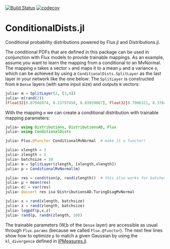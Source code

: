 [![Build Status](https://travis-ci.com/aicenter/ConditionalDists.jl.svg?branch=master)](https://travis-ci.com/aicenter/ConditionalDists.jl)
[![codecov](https://codecov.io/gh/aicenter/ConditionalDists.jl/branch/master/graph/badge.svg)](https://codecov.io/gh/aicenter/ConditionalDists.jl)

# ConditionalDists.jl

Conditional probability distributions powered by Flux.jl and Distributions.jl.

The conditional PDFs that are defined in this package can be used in
conjunction with Flux models to provide trainable mappings. As an example,
assume you want to learn the mapping from a conditional to an MvNormal.  The
mapping `m` takes a vector `x` and maps it to a mean `μ` and a variance `σ`,
which can be achieved by using a `ConditionalDists.SplitLayer` as the last
layer in your network like the one below: The `SplitLayer` is constructed from
`N` `Dense` layers (with same input size) and outputs `N` vectors:
```julia
julia> m = SplitLayer(2, [3,4])
julia> m(rand(2))
(Float32[0.07946974, 0.13797458, 0.03939067], Float32[0.7006321, 0.37641272, 0.3586885, 0.82230335])
```

With the mapping `m` we can create a conditional distribution with trainable
mapping parameters:
```julia
julia> using Distributions, DistributionsAD, Flux
julia> using ConditionalDists

julia> Flux.@functor ConditionalMvNormal  # make it a functor!

julia> xlength = 3
julia> zlength = 2
julia> batchsize = 10
julia> m = SplitLayer(zlength, [xlength,xlength])
julia> p = ConditionalMvNormal(m)

julia> res = condition(p, rand(zlength))  # this also works for batches!
julia> μ = mean(res)
julia> σ2 = var(res)
julia> @assert res isa DistributionsAD.TuringDiagMvNormal

julia> x = rand(xlength, batchsize)
julia> z = rand(zlength, batchsize)
julia> logpdf(p,x,z)
julia> rand(p, randn(zlength, 10))
```
The trainable parameters (W,b of the `Dense` layer) are accessible as usual
through `Flux.params` (because we called `Flux.@functor`).  The next few lines
show how to optimize `p` to match a given Gaussian by using the
`kl_divergence` defined in [IPMeasures.jl](https://github.com/aicenter/IPMeasures.jl).
